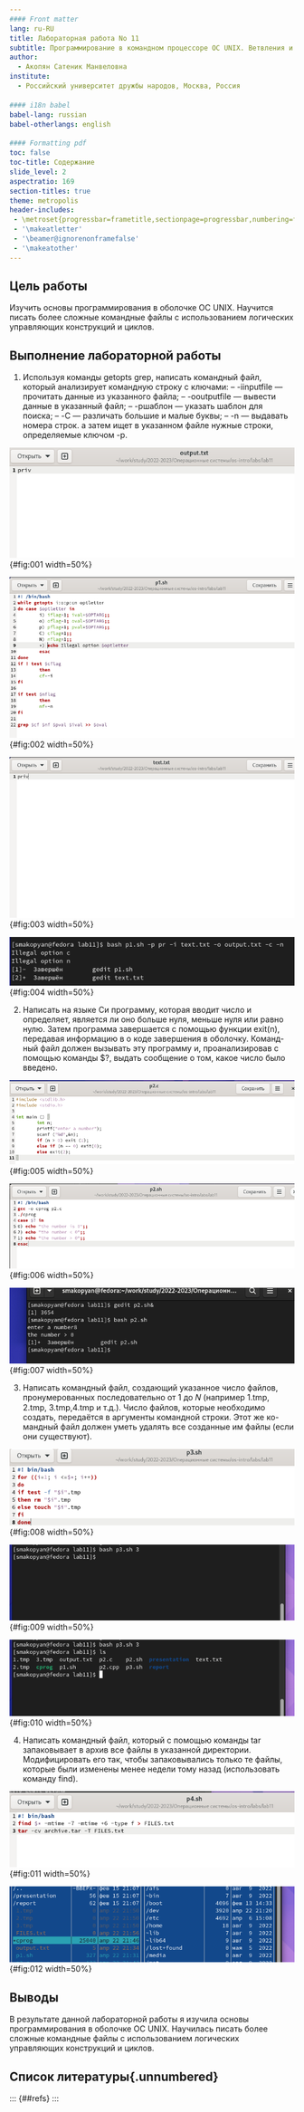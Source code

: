 ```yaml
---
#### Front matter
lang: ru-RU
title: Лабораторная работа No 11
subtitle: Программирование в командном процессоре ОС UNIX. Ветвления и циклы
author:
  - Акопян Сатеник Манвеловна
institute:
  - Российский университет дружбы народов, Москва, Россия
 
#### i18n babel
babel-lang: russian
babel-otherlangs: english

#### Formatting pdf
toc: false
toc-title: Содержание
slide_level: 2
aspectratio: 169
section-titles: true
theme: metropolis
header-includes:
 - \metroset{progressbar=frametitle,sectionpage=progressbar,numbering=fraction}
 - '\makeatletter'
 - '\beamer@ignorenonframefalse'
 - '\makeatother'
---
```

## Цель работы

Изучить основы программирования в оболочке ОС UNIX. Научится писать более
сложные командные файлы с использованием логических управляющих конструкций
и циклов.

## Выполнение лабораторной работы

1. Используя команды getopts grep, написать командный файл, который анализирует
командную строку с ключами:
– -iinputfile — прочитать данные из указанного файла;
– -ooutputfile — вывести данные в указанный файл;
– -pшаблон — указать шаблон для поиска;
– -C — различать большие и малые буквы;
– -n — выдавать номера строк.
а затем ищет в указанном файле нужные строки, определяемые ключом -p.

![рисунок 1](image/1.png){#fig:001 width=50%}

![рисунок 2](image/2.png){#fig:002 width=50%}

![рисунок 3](image/3.png){#fig:003 width=50%}

![рисунок 4](image/4.png){#fig:004 width=50%}

2. Написать на языке Си программу, которая вводит число и определяет, является ли оно
больше нуля, меньше нуля или равно нулю. Затем программа завершается с помощью
функции exit(n), передавая информацию в о коде завершения в оболочку. Команд-
ный файл должен вызывать эту программу и, проанализировав с помощью команды
$?, выдать сообщение о том, какое число было введено.

![рисунок 5](image/5.png){#fig:005 width=50%}

![рисунок 6](image/6.png){#fig:006 width=50%}

![рисунок 7](image/7.png){#fig:007 width=50%}


3. Написать командный файл, создающий указанное число файлов, пронумерованных
последовательно от 1 до 𝑁 (например 1.tmp, 2.tmp, 3.tmp,4.tmp и т.д.). Число файлов,
которые необходимо создать, передаётся в аргументы командной строки. Этот же ко-
мандный файл должен уметь удалять все созданные им файлы (если они существуют).

![рисунок 8](image/8.png){#fig:008 width=50%}

![рисунок 9](image/9.png){#fig:009 width=50%}

![рисунок 10](image/10.png){#fig:010 width=50%}

4. Написать командный файл, который с помощью команды tar запаковывает в архив
все файлы в указанной директории. Модифицировать его так, чтобы запаковывались
только те файлы, которые были изменены менее недели тому назад (использовать
команду find).

![рисунок 11](image/11.png){#fig:011 width=50%}

![рисунок 12](image/12.png){#fig:012 width=50%}

## Выводы

В результате данной лабораторной работы я изучила основы программирования в оболочке ОС UNIX. Научилась писать более сложные командные файлы с использованием логических управляющих конструкций
и циклов.


## Список литературы{.unnumbered}

::: {##refs}
:::
